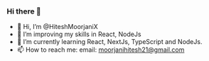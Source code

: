 ### Hi there 👋

<!--
**HiteshMoorjaniX/HiteshMoorjaniX** is a ✨ _special_ ✨ repository because its `README.md` (this file) appears on your GitHub profile.

Here are some ideas to get you started:

- 🔭 I’m currently working on ...
- 🌱 I’m currently learning ...
- 👯 I’m looking to collaborate on ...
- 🤔 I’m looking for help with ...
- 💬 Ask me about ...
- 📫 How to reach me: ...
- 😄 Pronouns: ...
- ⚡ Fun fact: ...
-->


   

- 👋 Hi, I’m @HiteshMoorjaniX
- 👀 I’m improving my skills in React, NodeJs
- 🌱 I’m currently learning React, NextJs, TypeScript and NodeJs.
- 📫 How to reach me: email: moorjanihitesh21@gmail.com

 
